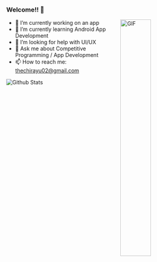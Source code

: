 ### Welcome!! 🙌 

<img width="40%" align="right" alt="GIF" src="https://media.giphy.com/media/qoJ9sZu2Xui9a/source.gif" />

- 🔭 I’m currently working on an app
- 🌱 I’m currently learning Android App Development
- 🤔 I’m looking for help with UI/UX
- 💬 Ask me about Competitive Programming / App Development
- 📫 How to reach me: thechirayu02@gmail.com

![Github Stats](https://github-readme-stats.vercel.app/api?username=Chirayu123dot&show_icons=true_color=fff&icon_color=79ff97&text_color=9f9f9f&bg_color=151515)
